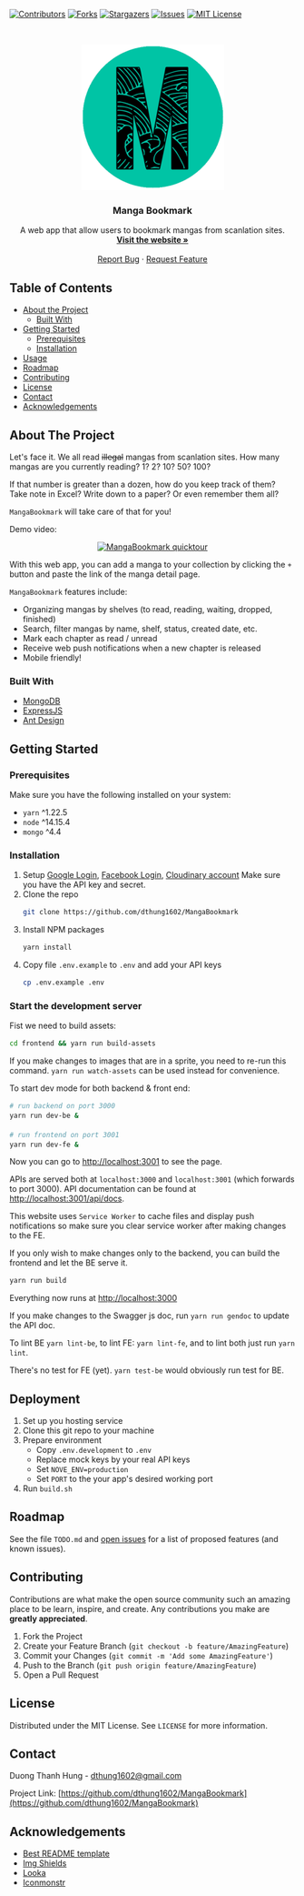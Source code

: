 <!-- README template from https://github.com/dthung1602/MangaBookmark -->


[![Contributors][contributors-shield]][contributors-url]
[![Forks][forks-shield]][forks-url]
[![Stargazers][stars-shield]][stars-url]
[![Issues][issues-shield]][issues-url]
[![MIT License][license-shield]][license-url]

<!-- PROJECT LOGO -->
<br />
<p align="center">
  <a href="https://github.com/dthung1602/MangaBookmark">
    <img src="https://raw.githubusercontent.com/dthung1602/MangaBookmark/master/logo.png" alt="MB" width="251" height="256">
  </a>

  <h3 align="center">Manga Bookmark</h3>

  <p align="center">
    A web app that allow users to bookmark mangas from scanlation sites.
    <br />
    <a href="https://manga--bookmark.appspot.com/"><strong>Visit the website »</strong></a>
    <br />
    <br />
    <a href="https://github.com/dthung1602/MangaBookmark/issues">Report Bug</a>
    ·
    <a href="https://github.com/dthung1602/MangaBookmark/issues">Request Feature</a>
  </p>
</p>



<!-- TABLE OF CONTENTS -->
## Table of Contents

* [About the Project](#about-the-project)
  * [Built With](#built-with)
* [Getting Started](#getting-started)
  * [Prerequisites](#prerequisites)
  * [Installation](#installation)
* [Usage](#usage)
* [Roadmap](#roadmap)
* [Contributing](#contributing)
* [License](#license)
* [Contact](#contact)
* [Acknowledgements](#acknowledgements)



<!-- ABOUT THE PROJECT -->
## About The Project

Let's face it. We all read ~~illegal~~ mangas from scanlation sites.
How many mangas are you currently reading? 1? 2? 10? 50? 100?

If that number is greater than a dozen, how do you keep track of them?
Take note in Excel? Write down to a paper? Or even remember them all?

`MangaBookmark` will take care of that for you!

Demo video:

<p align="center">
  <a href="http://www.youtube.com/watch?v=sftVRbPcmoo">
    <img src="http://img.youtube.com/vi/sftVRbPcmoo/0.jpg" alt="MangaBookmark quicktour" width="480" height="360">
  </a>
</p>

With this web app, you can add a manga to your collection by 
clicking the `+` button and paste the link of the manga detail page.

`MangaBookmark` features include:
- Organizing mangas by shelves (to read, reading, waiting, dropped, finished)
- Search, filter mangas by name, shelf, status, created date, etc.
- Mark each chapter as read / unread
- Receive web push notifications when a new chapter is released
- Mobile friendly!

### Built With
* [MongoDB](https://www.mongodb.com/)
* [ExpressJS](https://expressjs.com/)
* [Ant Design](https://ant.design/)

<!-- GETTING STARTED -->
## Getting Started

### Prerequisites

Make sure you have the following installed on your system:
* `yarn` ^1.22.5
* `node` ^14.15.4
* `mongo` ^4.4

### Installation

1. Setup [Google Login](https://developers.google.com/identity/protocols/oauth2),
   [Facebook Login](https://developers.facebook.com/docs/facebook-login/),
   [Cloudinary account](https://cloudinary.com/)
Make sure you have the API key and secret.
2. Clone the repo
    ```sh
    git clone https://github.com/dthung1602/MangaBookmark
    ```
3. Install NPM packages
    ```sh
    yarn install
    ```
4. Copy file `.env.example` to `.env` and add your API keys
    ```sh
    cp .env.example .env
    ```

### Start the development server

Fist we need to build assets:

```sh
cd frontend && yarn run build-assets
```

If you make changes to images that are in a sprite, you need to re-run this command.
`yarn run watch-assets` can be used instead for convenience.

To start dev mode for both backend & front end:

```sh
# run backend on port 3000
yarn run dev-be &

# run frontend on port 3001
yarn run dev-fe &
```

Now you can go to [http://localhost:3001](http://localhost:3001) to see the page.

APIs are served both at `localhost:3000` and `localhost:3001` (which forwards to port 3000).
API documentation can be found at [http://localhost:3001/api/docs](http://localhost:3001/api/docs).

This website uses `Service Worker` to cache files and display push notifications so make sure you clear service worker
after making changes to the FE.

If you only wish to make changes only to the backend, you can build the frontend and let the BE serve it.

```sh
yarn run build
```

Everything now runs at [http://localhost:3000](http://localhost:3000)

If you make changes to the Swagger js doc, run `yarn run gendoc` to update the API doc.

To lint BE `yarn lint-be`, to lint FE: `yarn lint-fe`, and to lint both just run `yarn lint`.

There's no test for FE (yet). `yarn test-be` would obviously run test for BE.

## Deployment

1. Set up you hosting service
2. Clone this git repo to your machine
3. Prepare environment
   - Copy `.env.development` to `.env`
   - Replace mock keys by your real API keys
   - Set `NOVE_ENV=production`
   - Set `PORT` to the your app's desired working port
4. Run `build.sh`


<!-- ROADMAP -->
## Roadmap

See the file `TODO.md` and [open issues](https://github.com/dthung1602/MangaBookmark/issues) for a list of proposed features (and known issues).



<!-- CONTRIBUTING -->
## Contributing

Contributions are what make the open source community such an amazing place to be learn, inspire, and create. Any contributions you make are **greatly appreciated**.

1. Fork the Project
2. Create your Feature Branch (`git checkout -b feature/AmazingFeature`)
3. Commit your Changes (`git commit -m 'Add some AmazingFeature'`)
4. Push to the Branch (`git push origin feature/AmazingFeature`)
5. Open a Pull Request



<!-- LICENSE -->
## License

Distributed under the MIT License. See `LICENSE` for more information.



<!-- CONTACT -->
## Contact

Duong Thanh Hung - [dthung1602@gmail.com](mailto:dthung1602@gmail.com)

Project Link: [https://github.com/dthung1602/MangaBookmark](https://github.com/dthung1602/MangaBookmark)



<!-- ACKNOWLEDGEMENTS -->
## Acknowledgements
* [Best README template](https://github.com/othneildrew/Best-README-Template)
* [Img Shields](https://shields.io)
* [Looka](https://looka.com/)
* [Iconmonstr](https://iconmonstr.com/)






<!-- MARKDOWN LINKS & IMAGES -->
<!-- https://www.markdownguide.org/basic-syntax/#reference-style-links -->
[contributors-shield]: https://img.shields.io/github/contributors/dthung1602/MangaBookmark.svg?style=flat-square
[contributors-url]: https://github.com/dthung1602/MangaBookmark/graphs/contributors
[forks-shield]: https://img.shields.io/github/forks/dthung1602/MangaBookmark.svg?style=flat-square
[forks-url]: https://github.com/dthung1602/MangaBookmark/network/members
[stars-shield]: https://img.shields.io/github/stars/dthung1602/MangaBookmark.svg?style=flat-square
[stars-url]: https://github.com/dthung1602/MangaBookmark/stargazers
[issues-shield]: https://img.shields.io/github/issues/dthung1602/MangaBookmark.svg?style=flat-square
[issues-url]: https://github.com/dthung1602/MangaBookmark/issues
[license-shield]: https://img.shields.io/github/license/dthung1602/MangaBookmark.svg?style=flat-square
[license-url]: https://github.com/dthung1602/MangaBookmark/blob/master/LICENSE
